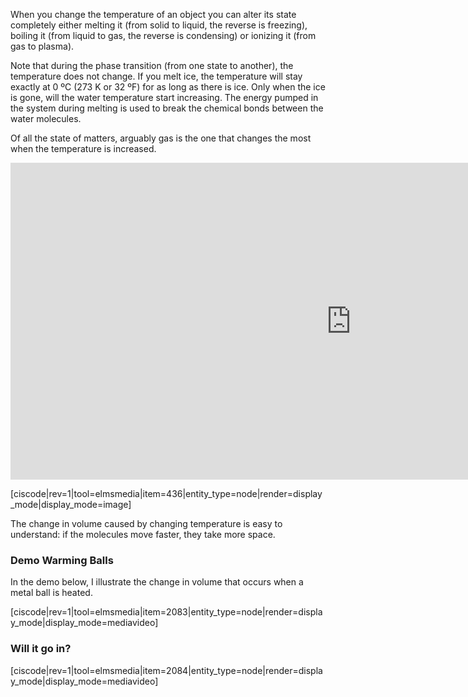 When you change the temperature of an object you can alter its state completely either melting it (from solid to liquid, the reverse is freezing), boiling it (from liquid to gas, the reverse is condensing) or ionizing it (from gas to plasma).  
  
Note that during the phase transition (from one state to another), the temperature does not change. If you melt ice, the temperature will stay exactly at 0 ºC (273 K or 32 ºF) for as long as there is ice. Only when the ice is gone, will the water temperature start increasing. The energy pumped in the system during melting is used to break the chemical bonds between the water molecules.  
  
Of all the state of matters, arguably gas is the one that changes the most when the temperature is increased.

<iframe src="https://h5p.org/h5p/embed/78664" width="1090" height="507" frameborder="0" allowfullscreen="allowfullscreen"></iframe><script src="https://h5p.org/sites/all/modules/h5p/library/js/h5p-resizer.js" charset="UTF-8"></script>

[ciscode|rev=1|tool=elmsmedia|item=436|entity_type=node|render=display_mode|display_mode=image]

The change in volume caused by changing temperature is easy to understand: if the molecules move faster, they take more space. 

### Demo Warming Balls

In the demo below, I illustrate the change in volume that occurs when a metal ball is heated.

[ciscode|rev=1|tool=elmsmedia|item=2083|entity_type=node|render=display_mode|display_mode=mediavideo]

### Will it go in?

[ciscode|rev=1|tool=elmsmedia|item=2084|entity_type=node|render=display_mode|display_mode=mediavideo]